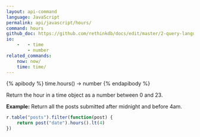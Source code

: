 ```yaml
---
layout: api-command 
language: JavaScript
permalink: api/javascript/hours/
command: hours 
github_doc: https://github.com/rethinkdb/docs/edit/master/2-query-language/api/javascript/dates-and-times/hours.md
io:
    -   - time
        - number
related_commands:
    now: now/
    time: time/
---
```


{% apibody %}
time.hours() &rarr; number
{% endapibody %}

Return the hour in a time object as a number between 0 and 23.

__Example:__ Return all the posts submitted after midnight and before 4am.

```js
r.table("posts").filter(function(post) {
    return post("date").hours().lt(4)
})
```

